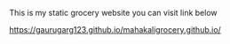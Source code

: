 This is my static grocery website you can visit link below



https://gaurugarg123.github.io/mahakaligrocery.github.io/
